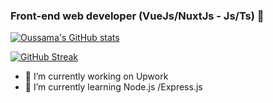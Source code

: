 ### Front-end web developer  (VueJs/NuxtJs - Js/Ts) 👋
[![Oussama's GitHub stats](https://github-readme-stats.vercel.app/api?username=oussamalkd&show_icons=true&title_color=FFC312&text_color=feca57&icon_color=e84118&bg_color=0d1117&include_all_commits=true&count_private=true)](https://github.com/oussamalkd)

[![GitHub Streak](https://github-readme-streak-stats.herokuapp.com/?user=oussamalkd)](https://git.io/streak-stats)

- 🔭 I’m currently working on Upwork
- 🌱 I’m currently learning Node.js /Express.js
<!--
**oussamalkd/oussamalkd** is a ✨ _special_ ✨ repository because its `README.md` (this file) appears on your GitHub profile.

Here are some ideas to get you started:


- 👯 I’m looking to collaborate on ...
- 🤔 I’m looking for help with ...
- 💬 Ask me about ...
- 📫 How to reach me: ...
- 😄 Pronouns: ...
- ⚡ Fun fact: ...
-->
